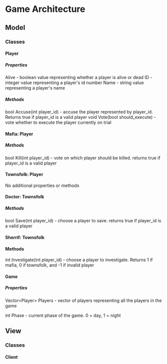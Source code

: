 
# Game Architecture

## Model

### Classes

#### Player

##### Properties

Alive - boolean value representing whether a player is alive or dead
ID - integer value representing a player's id number
Name - string value representing a player's name

##### Methods

bool Accuse(int player_id) - accuse the player represented by player_id. Returns true if player_id is a valid player
void Vote(bool should_execute) - vote whether to execute the player currently on trial

#### Mafia: Player

##### Methods

bool Kill(int player_id) - vote on which player should be killed. returns true if player_id is a valid player

#### Townsfolk: Player

No additional properties or methods

#### Doctor: Townsfolk

##### Methods

bool Save(int player_id) - choose a player to save. returns true if player_id is a valid player

#### Sherrif: Townsfolk

#### Methods

int Investigate(int player_id) - choose a player to investigate. Returns 1 if mafia, 0 if townsfolk, and -1 if invalid player

#### Game

##### Properties

Vector<<n>Player> Players - vector of players representing all the players in the game

int Phase - current phase of the game. 0 = day, 1 = night



## View

### Classes

#### Client

